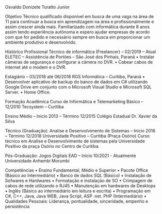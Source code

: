 Osvaldo Donizete Turatto Junior 

  Objetivo
Técnico qualificado disponível em busca de uma vaga na área de TI para continuar a busca em  aprendizagem na área e profissionalmente e assim crescer ainda mais. Familiarizado com  informática durante 8 anos assim tendo experiência autônoma e espero ajudar empresas de acordo com que for pedido e necessário sempre em busca em proporcionar um ambiente produtivo e desenvolvido.

  Histórico Profissional
Técnico de informática (Freelancer) – 02/2019 – Atual
ELETEC – Assistência de Portões – São José dos Pinhais, Paraná
• Instalar câmeras de segurança e configurar a câmera no DVR.
• Cabear cabos de internet até o modem e o DVR.

Estagiário – 03/2018 até 06/2018
RGS Informática – Curitiba, Paraná
• Desenvolver aplicativo de backup do banco de dados em C# utilizando Google Drive em 
conjunto com o Microsoft Visual Studio e Microsoft SQL Server.
• Home Office.

  Formação Acadêmica
Curso de Informática e Telemarketing Básico – 12/2010
Tecsystem – Curitiba

Ensino Médio – Inicio 2013 – Término 12/2015
Colégio Estadual Dr. Xavier da Silva

Técnico (Graduação): Analise e Desenvolvimento de Sistemas – Inicio 2016 – Término 12/2018
Universidade Positivo – Curitiba (Praça Osório)
Curso técnico em Analise e Desenvolvimento de sistemas pela Universidade Positivo da praça Osório no Centro de Curitiba.

Pós-Graduação: Jogos Digitais EAD – Inicio 10/2021 - Atualmente
Universidade Anhembi Morumbi

Competências
• Ensino Fundamental, Médio e 
Superior
• Pacote Office (Básico ao 
Intermediário)
• Banco de dados SQL (Básico)
• Instalação de Sofwares e Hardwares
• Formatação e instalação de SO
• Crimpagem de cabos de rede 
utilizando o RJ45
• Manutenção em hardwares de 
Desktops
• Inglês (Básico ao intermediário em 
leitura e escrita)
• Programação em C#, C++, Java, Java 
WEB, Java Script, ASP .net. PHP
(Intermediário)
• Qualidades Pessoais: Liderança, 
pontualidade, sinceridade, empenho e 
persistência
